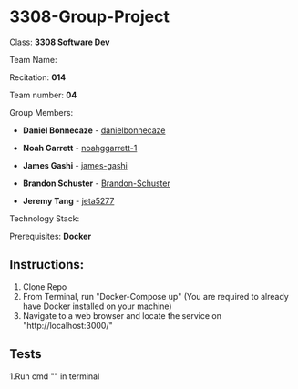 
# 3308-Group-Project

Class: **3308 Software Dev**

Team Name:

Recitation: **014**

Team number: **04**

Group Members:

-   **Daniel Bonnecaze** - [danielbonnecaze](https://github.com/dbcolobuff)
    
-   **Noah Garrett** - [noahggarrett-1](https://github.com/noahggarrett-1)
    
-   **James Gashi** - [james-gashi](https://github.com/james-gashi)
    
-   **Brandon Schuster** - [Brandon-Schuster](https://github.com/Brandon-Schuster)
- **Jeremy Tang** - [jeta5277](https://github.com/jeta5277)

Technology Stack: 

Prerequisites: **Docker**

Instructions:
- 
1. Clone Repo
2. From Terminal, run "Docker-Compose up" (You are required to already have Docker installed on your machine)
3. Navigate to a web browser and locate the service on "http://localhost:3000/"

Tests
-
1.Run cmd "" in terminal

<!-- Brief Application description

Contributors - In this case, it will be the team Members

Technology Stack used for the project

Prerequisites to run the application - Any software that needs to be installed to run the application

Instructions on how to run the application locally.

How to run the tests

Link to the deployed application -->
